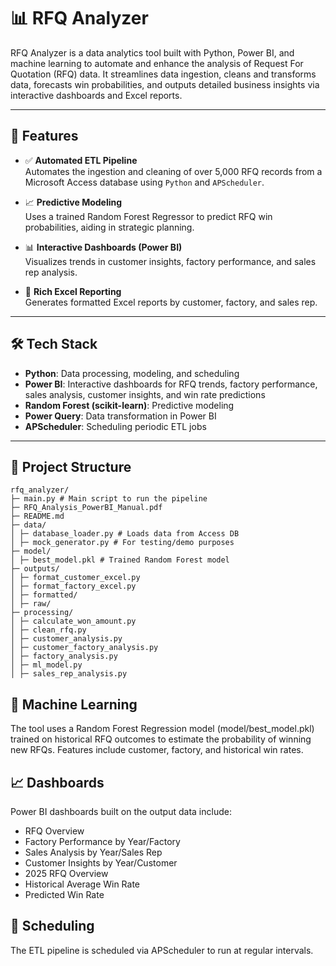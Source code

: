 # 📊 RFQ Analyzer

RFQ Analyzer is a data analytics tool built with Python, Power BI, and machine learning to automate and enhance the analysis of Request For Quotation (RFQ) data. It streamlines data ingestion, cleans and transforms data, forecasts win probabilities, and outputs detailed business insights via interactive dashboards and Excel reports.

---

## 🚀 Features

- ✅ **Automated ETL Pipeline**  
  Automates the ingestion and cleaning of over 5,000 RFQ records from a Microsoft Access database using `Python` and `APScheduler`.

- 📈 **Predictive Modeling**  
  Uses a trained Random Forest Regressor to predict RFQ win probabilities, aiding in strategic planning.

- 📊 **Interactive Dashboards (Power BI)**  
  Visualizes trends in customer insights, factory performance, and sales rep analysis.

- 📁 **Rich Excel Reporting**  
  Generates formatted Excel reports by customer, factory, and sales rep.

---

## 🛠 Tech Stack

- **Python**: Data processing, modeling, and scheduling
- **Power BI**: Interactive dashboards for RFQ trends, factory performance, sales analysis, customer insights, and win rate predictions
- **Random Forest (scikit-learn)**: Predictive modeling
- **Power Query**: Data transformation in Power BI
- **APScheduler**: Scheduling periodic ETL jobs

---

## 📂 Project Structure
```
rfq_analyzer/
├─ main.py # Main script to run the pipeline
├─ RFQ_Analysis_PowerBI_Manual.pdf
├─ README.md
├─ data/
│ ├─ database_loader.py # Loads data from Access DB
│ ├─ mock_generator.py # For testing/demo purposes
├─ model/
│ ├─ best_model.pkl # Trained Random Forest model
├─ outputs/
│ ├─ format_customer_excel.py
│ ├─ format_factory_excel.py
│ ├─ formatted/
│ ├─ raw/
├─ processing/
│ ├─ calculate_won_amount.py
│ ├─ clean_rfq.py
│ ├─ customer_analysis.py
│ ├─ customer_factory_analysis.py
│ ├─ factory_analysis.py
│ ├─ ml_model.py
│ ├─ sales_rep_analysis.py
```

## 🤖 Machine Learning
The tool uses a Random Forest Regression model (model/best_model.pkl) trained on historical RFQ outcomes to estimate the probability of winning new RFQs. Features include customer, factory, and historical win rates.

## 📈 Dashboards
Power BI dashboards built on the output data include:
- RFQ Overview
- Factory Performance by Year/Factory
- Sales Analysis by Year/Sales Rep
- Customer Insights by Year/Customer
- 2025 RFQ Overview
- Historical Average Win Rate
- Predicted Win Rate

## 📅 Scheduling
The ETL pipeline is scheduled via APScheduler to run at regular intervals.
